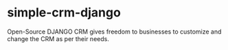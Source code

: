 # simple-crm-django
Open-Source DJANGO CRM gives freedom to businesses to customize and change the CRM as per their needs.
